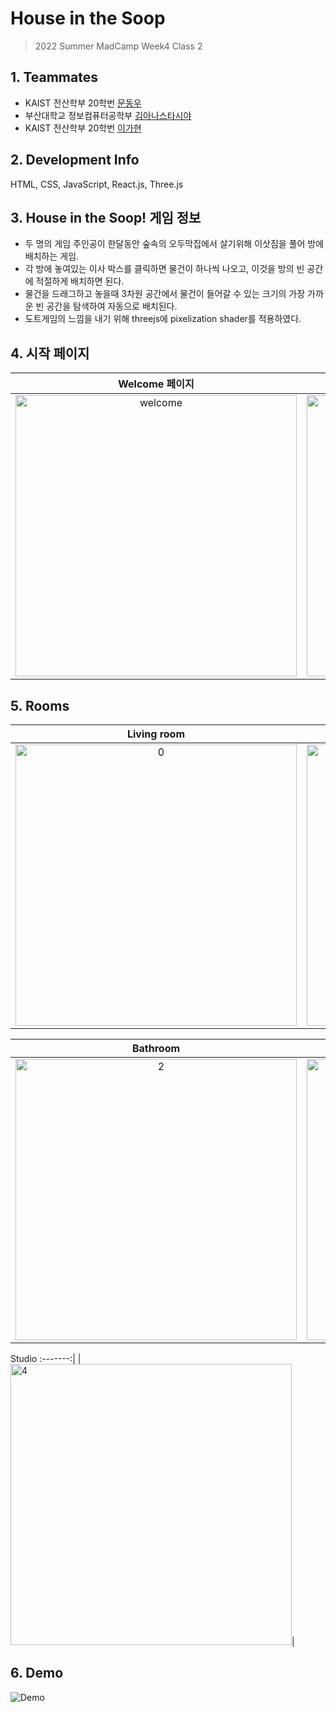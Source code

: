 # House in the Soop
> 2022 Summer MadCamp Week4 Class 2

## 1. Teammates ##

* KAIST 전산학부 20학번 [문동우](https://github.com/snaoyam)
* 부산대학교 정보컴퓨터공학부 [김아나스타시야](https://github.com/anista13)
* KAIST 전산학부 20학번 [이가현](https://github.com/gahyeon111)


## 2. Development Info ##

 HTML, CSS, JavaScript, React.js, Three.js

## 3. House in the Soop! 게임 정보 ##

* 두 명의 게임 주인공이 한달동안 숲속의 오두막집에서 살기위해 이삿짐을 풀어 방에 배치하는 게임.
* 각 방에 놓여있는 이사 박스를 클릭하면 물건이 하나씩 나오고, 이것을 방의 빈 공간에 적절하게 배치하면 된다.
* 물건을 드래그하고 놓을때 3차원 공간에서 물건이 들어갈 수 있는 크기의 가장 가까운 빈 공간을 탐색하여 자동으로 배치된다.
* 도트게임의 느낌을 내기 위해 threejs에 pixelization shader를 적용하였다.

## 4. 시작 페이지 ##
Welcome 페이지    |  Story 회원가입   |
:--------------:|:---------------:
<img width="450" alt="welcome" src="https://user-images.githubusercontent.com/93732046/182220750-87638e2c-63ed-40df-bb2d-495e3fa8f91b.png">|<img width="450" alt="story" src="https://user-images.githubusercontent.com/93732046/182220771-3c1d7b5e-5331-46a3-82fe-a5acfde27b8c.png">


## 5. Rooms ##

| Living room | Kitchen
:-------: | :-------:
|<img width="450" alt="0" src="https://user-images.githubusercontent.com/93732046/182217279-1e245341-9653-4174-bb76-0b41a16d0c76.png">| <img width="450" alt="1" src="https://user-images.githubusercontent.com/93732046/182217562-173ca96d-d253-40b9-87d3-310f9bffcbd9.png">|

Bathroom | Bedroom
:-------: | :-------:
|<img width="450" alt="2" src="https://user-images.githubusercontent.com/93732046/182217600-b9b2c96b-1a1b-4256-8649-58cb1634e34f.png">|<img width="450" alt="3" src="https://user-images.githubusercontent.com/93732046/182217637-b2287eeb-62dd-4b1d-be60-9c13c146784f.png">|

Studio
:-------:|
|<img width="450" alt="4" src="https://user-images.githubusercontent.com/93732046/182217705-20b18ed7-b2d8-4698-9a1b-1cec2e58875b.png">|

## 6. Demo ##
![Demo](https://github.com/snaoyam/house-in-the-soop/assets/93732046/053290dd-7faa-46ab-9f04-bef057fe45cc)
